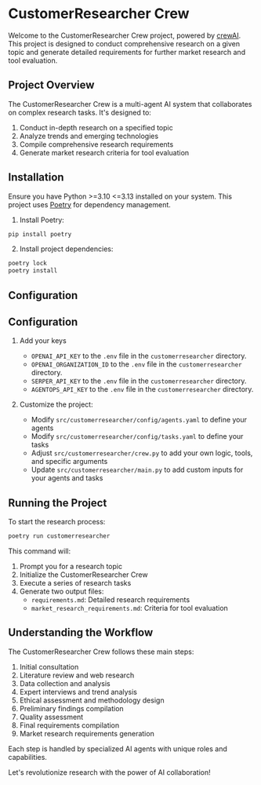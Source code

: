 # CustomerResearcher Crew

Welcome to the CustomerResearcher Crew project, powered by [crewAI](https://crewai.com). This project is designed to conduct comprehensive research on a given topic and generate detailed requirements for further market research and tool evaluation.

## Project Overview

The CustomerResearcher Crew is a multi-agent AI system that collaborates on complex research tasks. It's designed to:

1. Conduct in-depth research on a specified topic
2. Analyze trends and emerging technologies
3. Compile comprehensive research requirements
4. Generate market research criteria for tool evaluation

## Installation

Ensure you have Python >=3.10 <=3.13 installed on your system. This project uses [Poetry](https://python-poetry.org/) for dependency management.

1. Install Poetry:
```bash
pip install poetry
```

2. Install project dependencies:
```bash
poetry lock
poetry install
```

## Configuration

## Configuration

1. Add your keys
   - `OPENAI_API_KEY` to the `.env` file in the `customerresearcher` directory.
   - `OPENAI_ORGANIZATION_ID` to the `.env` file in the `customerresearcher` directory.
   - `SERPER_API_KEY` to the `.env` file in the `customerresearcher` directory.
   - `AGENTOPS_API_KEY` to the `.env` file in the `customerresearcher` directory.

2. Customize the project:
   - Modify `src/customerresearcher/config/agents.yaml` to define your agents
   - Modify `src/customerresearcher/config/tasks.yaml` to define your tasks
   - Adjust `src/customerresearcher/crew.py` to add your own logic, tools, and specific arguments
   - Update `src/customerresearcher/main.py` to add custom inputs for your agents and tasks

## Running the Project

To start the research process:

```bash
poetry run customerresearcher
```

This command will:
1. Prompt you for a research topic
2. Initialize the CustomerResearcher Crew
3. Execute a series of research tasks
4. Generate two output files:
   - `requirements.md`: Detailed research requirements
   - `market_research_requirements.md`: Criteria for tool evaluation

## Understanding the Workflow

The CustomerResearcher Crew follows these main steps:
1. Initial consultation
2. Literature review and web research
3. Data collection and analysis
4. Expert interviews and trend analysis
5. Ethical assessment and methodology design
6. Preliminary findings compilation
7. Quality assessment
8. Final requirements compilation
9. Market research requirements generation

Each step is handled by specialized AI agents with unique roles and capabilities.

Let's revolutionize research with the power of AI collaboration!
